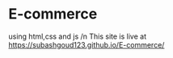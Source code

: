 # E-commerce
using html,css and js
/n
This site is live at https://subashgoud123.github.io/E-commerce/
